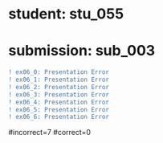 # student: stu_055
# submission: sub_003

```diff
! ex06_0: Presentation Error
! ex06_1: Presentation Error
! ex06_2: Presentation Error
! ex06_3: Presentation Error
! ex06_4: Presentation Error
! ex06_5: Presentation Error
! ex06_6: Presentation Error
```
#incorrect=7
#correct=0
